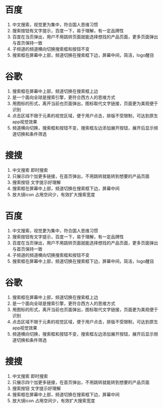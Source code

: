 # 百度      
1.  中文搜索，视觉更为集中，符合国人思维习惯       
2.   搜索按钮有文字提示，百度一下，易于理解，有一定品牌性         
3.   百度在当页弹出，用户不用跳转页面就能选择想找的产品页面，更多页面弹出与首页保持一致     
4.   子频道的频道横向切换搜索框和按钮不变    
5.   搜索框在屏幕中上部，频道切换在搜索框下边，屏幕中间，简洁，logo醒目
# 谷歌     
1. 搜索框在屏幕中上部，频道切换在搜索框上边    
2. 是一个面向全球是搜索引擎，更符合西方人的思维方式     
3. 用图标的形式，离开当前也页面弹出，图标取代文字链接，页面更为美观便于识别          
4. 点击区域不限于元素的视觉区域，便于用户点击，排版不受限制，可达到原生app视觉效果     
5. 频道横向切换，搜索框和按钮不变，搜索框左边添加展开按钮，展开后显示频道切换和条件筛选         
#  搜搜   
1. 中文搜索 即时搜索   
2. 只展示四个加更多链接，在首页弹出，不用跳转就能转到想要的产品页面    
3. 搜索按钮 文字提示好理解    
4. 搜索框在屏幕中上部，频道切换在搜索框下边，屏幕中间    
5. 放大镜icon 占用空间少，有效扩大搜索宽度
# 百度      
1.  中文搜索，视觉更为集中，符合国人思维习惯       
2.   搜索按钮有文字提示，百度一下，易于理解，有一定品牌性         
3.   百度在当页弹出，用户不用跳转页面就能选择想找的产品页面，更多页面弹出与首页保持一致     
4.   子频道的频道横向切换搜索框和按钮不变    
5.   搜索框在屏幕中上部，频道切换在搜索框下边，屏幕中间，简洁，logo醒目
# 谷歌     
1. 搜索框在屏幕中上部，频道切换在搜索框上边    
2. 是一个面向全球是搜索引擎，更符合西方人的思维方式     
3. 用图标的形式，离开当前也页面弹出，图标取代文字链接，页面更为美观便于识别          
4. 点击区域不限于元素的视觉区域，便于用户点击，排版不受限制，可达到原生app视觉效果     
5. 频道横向切换，搜索框和按钮不变，搜索框左边添加展开按钮，展开后显示频道切换和条件筛选         
#  搜搜   
1. 中文搜索 即时搜索   
2. 只展示四个加更多链接，在首页弹出，不用跳转就能转到想要的产品页面    
3. 搜索按钮 文字提示好理解    
4. 搜索框在屏幕中上部，频道切换在搜索框下边，屏幕中间    
5. 放大镜icon 占用空间少，有效扩大搜索宽度